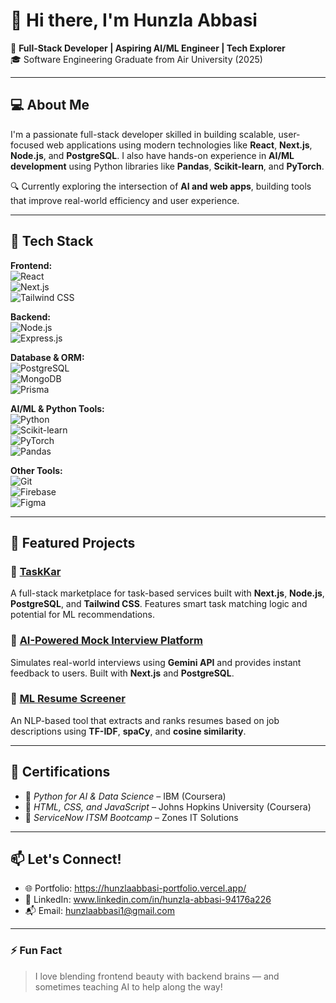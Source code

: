 # 👋 Hi there, I'm Hunzla Abbasi

🚀 **Full-Stack Developer | Aspiring AI/ML Engineer | Tech Explorer**  
🎓 Software Engineering Graduate from Air University (2025)

---

## 💻 About Me

I'm a passionate full-stack developer skilled in building scalable, user-focused web applications using modern technologies like **React**, **Next.js**, **Node.js**, and **PostgreSQL**. I also have hands-on experience in **AI/ML development** using Python libraries like **Pandas**, **Scikit-learn**, and **PyTorch**.

🔍 Currently exploring the intersection of **AI and web apps**, building tools that improve real-world efficiency and user experience.

---

## 🔧 Tech Stack

**Frontend:**  
![React](https://img.shields.io/badge/-React-61DAFB?style=flat&logo=react)  
![Next.js](https://img.shields.io/badge/-Next.js-000000?style=flat&logo=next.js)  
![Tailwind CSS](https://img.shields.io/badge/-Tailwind%20CSS-38B2AC?style=flat&logo=tailwind-css)

**Backend:**  
![Node.js](https://img.shields.io/badge/-Node.js-339933?style=flat&logo=node.js)  
![Express.js](https://img.shields.io/badge/-Express.js-000000?style=flat&logo=express)

**Database & ORM:**  
![PostgreSQL](https://img.shields.io/badge/-PostgreSQL-336791?style=flat&logo=postgresql)  
![MongoDB](https://img.shields.io/badge/-MongoDB-47A248?style=flat&logo=mongodb)  
![Prisma](https://img.shields.io/badge/-Prisma-2D3748?style=flat&logo=prisma)

**AI/ML & Python Tools:**  
![Python](https://img.shields.io/badge/-Python-3776AB?style=flat&logo=python)  
![Scikit-learn](https://img.shields.io/badge/-Scikit--learn-F7931E?style=flat&logo=scikit-learn)  
![PyTorch](https://img.shields.io/badge/-PyTorch-EE4C2C?style=flat&logo=pytorch)  
![Pandas](https://img.shields.io/badge/-Pandas-150458?style=flat&logo=pandas)

**Other Tools:**  
![Git](https://img.shields.io/badge/-Git-F05032?style=flat&logo=git)  
![Firebase](https://img.shields.io/badge/-Firebase-FFCA28?style=flat&logo=firebase)  
![Figma](https://img.shields.io/badge/-Figma-F24E1E?style=flat&logo=figma)

---

## 🚀 Featured Projects

### 🔹 [TaskKar](https://github.com/your-username/taskkar)
A full-stack marketplace for task-based services built with **Next.js**, **Node.js**, **PostgreSQL**, and **Tailwind CSS**. Features smart task matching logic and potential for ML recommendations.

### 🔹 [AI-Powered Mock Interview Platform](https://github.com/your-username/mock-interview-ai)
Simulates real-world interviews using **Gemini API** and provides instant feedback to users. Built with **Next.js** and **PostgreSQL**.

### 🔹 [ML Resume Screener](https://github.com/your-username/resume-screener)
An NLP-based tool that extracts and ranks resumes based on job descriptions using **TF-IDF**, **spaCy**, and **cosine similarity**.

---

## 📜 Certifications

- 🏅 *Python for AI & Data Science* – IBM (Coursera)  
- 🏅 *HTML, CSS, and JavaScript* – Johns Hopkins University (Coursera)  
- 🏅 *ServiceNow ITSM Bootcamp* – Zones IT Solutions  

---

## 📫 Let's Connect!

- 🌐 Portfolio: https://hunzlaabbasi-portfolio.vercel.app/  
- 💼 LinkedIn: www.linkedin.com/in/hunzla-abbasi-94176a226
- 📬 Email: hunzlaabbasi1@gmail.com

---

### ⚡ Fun Fact
> I love blending frontend beauty with backend brains — and sometimes teaching AI to help along the way!

